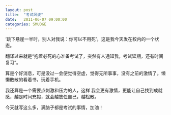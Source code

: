 ```yaml
---
layout: post
title:  "考试风波"
date:   2011-06-07 09:00:00
categories: SMUDGE
---
```


‘跳下悬崖一半时，别人对我说：你可以不用死’，这是我今天发在校内的一个状态。



翻译过来就是“抱着必死的心准备考试了，突然有人通知我，考试延期，还有时间复习”。



算是个好消息，可是没过一会便觉得空虚，觉得无所事事，没有之前的激情了。懒懒散散的看着书，玩着手机。



我还算是一个需要点刺激和压力的人，这样 我会更有激情，更能让自己找到成就感，越是时间充裕，就会越放任自己，越松散。



今天就写这么多，满脑子都是考试的事情，加油！